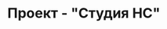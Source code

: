 # Проект - "Студия НС"



[travis-image]: https://travis-ci.org/petrenko-am/sns.svg?branch=master
[travis-url]: https://travis-ci.org/petrenko-am/sns
[dependency-image]: https://david-dm.org/petrenko-am/sns.svg?style=flat-square
[dependency-url]: https://david-dm.org/petrenko-am/sns
